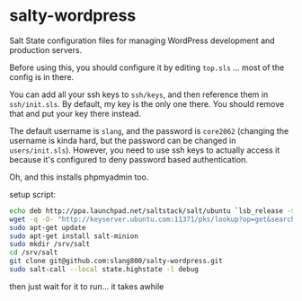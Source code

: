 salty-wordpress
=================

Salt State configuration files for managing WordPress development and production servers.

Before using this, you should configure it by editing `top.sls` ... most of the config is in there.

You can add all your ssh keys to `ssh/keys`, and then reference them in `ssh/init.sls`. By default, my key is the only one there. You should remove that and put your key there instead.

The default username is `slang`, and the password is `core2062` (changing the username is kinda hard, but the password can be changed in `users/init.sls`). However, you need to use ssh keys to actually access it because it's configured to deny password based authentication.

Oh, and this installs phpmyadmin too.

setup script:
```bash
echo deb http://ppa.launchpad.net/saltstack/salt/ubuntu `lsb_release -sc` main | sudo tee /etc/apt/sources.list.d/saltstack.list
wget -q -O- "http://keyserver.ubuntu.com:11371/pks/lookup?op=get&search=0x4759FA960E27C0A6" | sudo apt-key add -
sudo apt-get update
sudo apt-get install salt-minion
sudo mkdir /srv/salt
cd /srv/salt
git clone git@github.com:slang800/salty-wordpress.git
sudo salt-call --local state.highstate -l debug
```

then just wait for it to run... it takes awhile
